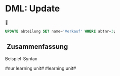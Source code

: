 # DML: Update
🔄
```sql
UPDATE abteilung SET name='Verkauf' WHERE abtnr=3;
```

##  Zusammenfassung
Beispiel-Syntax

#nur learning unit# #learning unit#